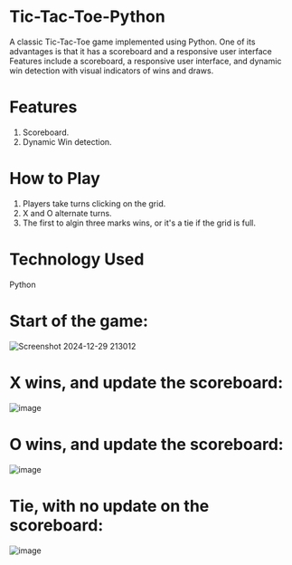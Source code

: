 # Tic-Tac-Toe-Python
A classic Tic-Tac-Toe game implemented using Python. One of its advantages is that it has a scoreboard and a responsive user interface  Features include a scoreboard, a responsive user interface, and dynamic win detection with visual indicators of wins and draws.

# Features
1. Scoreboard.
2. Dynamic Win detection.


# How to Play
1. Players take turns clicking on the grid.
2. X and O alternate turns.
3. The first to algin three marks wins, or it's a tie if the grid is full.

# Technology Used
Python



# Start of the game:

![Screenshot 2024-12-29 213012](https://github.com/user-attachments/assets/f2dba3d9-a618-4b97-902b-9cdb03b9d208)

# X wins, and update the scoreboard:

![image](https://github.com/user-attachments/assets/aa0798e4-7914-40d8-8e27-9d7f4a987ffa)


# O wins, and update the scoreboard:

![image](https://github.com/user-attachments/assets/e82c0a72-36fb-46d0-93b4-aafaac910dda)


# Tie, with no update on the scoreboard:

![image](https://github.com/user-attachments/assets/0d9e877b-b402-4539-acc5-573cd4920c24)

